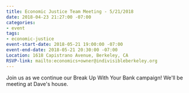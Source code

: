 ```yaml
---
title: Economic Justice Team Meeting - 5/21/2018
date: 2018-04-23 21:27:00 -07:00
categories:
- event
tags:
- economic-justice
event-start-date: 2018-05-21 19:00:00 -07:00
event-end-date: 2018-05-21 20:30:00 -07:00
Location: 1618 Capistrano Avenue, Berkeley, CA
RSVP-link: mailto:economics+owner@indivisibleberkeley.org
---
```


Join us as we continue our Break Up With Your Bank campaign! We'll be meeting at Dave's house.